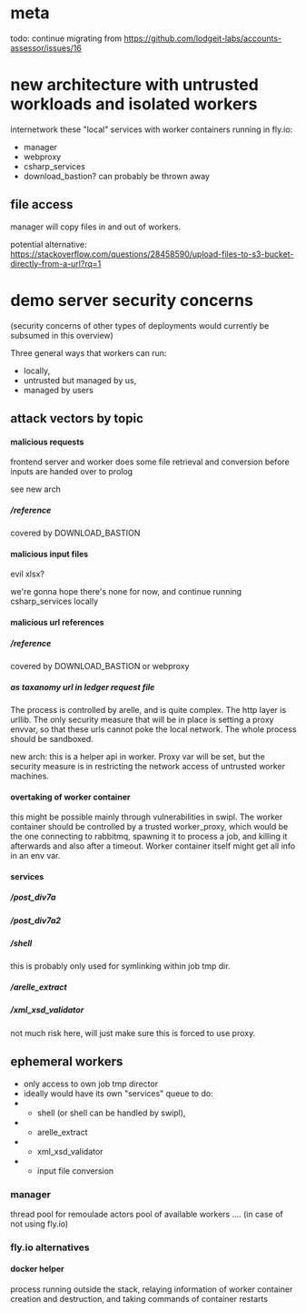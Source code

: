 # meta
todo: continue migrating from https://github.com/lodgeit-labs/accounts-assessor/issues/16








# new architecture with untrusted workloads and isolated workers

internetwork these "local" services with worker containers running in fly.io:
* manager
* webproxy
* csharp_services 
* download_bastion? can probably be thrown away






## file access

manager will copy files in and out of workers.

potential alternative: https://stackoverflow.com/questions/28458590/upload-files-to-s3-bucket-directly-from-a-url?rq=1











# demo server security concerns

(security concerns of other types of deployments would currently be subsumed in this overview)

Three general ways that workers can run: 
 * locally, 
 * untrusted but managed by us,
 * managed by users


## attack vectors by topic

#### malicious requests
frontend server and worker does some file retrieval and conversion before inputs are handed over to prolog

see new arch


##### /reference
covered by DOWNLOAD_BASTION

#### malicious input files
evil xlsx?

we're gonna hope there's none for now, and continue running csharp_services locally






#### malicious url references
##### /reference
covered by DOWNLOAD_BASTION or webproxy
##### as taxanomy url in ledger request file
The process is controlled by arelle, and is quite complex. The http layer is urllib.
The only security measure that will be in place is setting a proxy envvar, so that these urls cannot poke the local network.
The whole process should be sandboxed.

new arch: this is a helper api in worker. Proxy var will be set, but the security measure is in restricting the network access of untrusted worker machines.


#### overtaking of worker container
this might be possible mainly through vulnerabilities in swipl. The worker container should be controlled by a trusted worker_proxy, which would be the one connecting to rabbitmq, spawning it to process a job, and killing it afterwards and also after a timeout. Worker container itself might get all info in an env var.

#### services


##### /post_div7a
##### /post_div7a2
##### /shell
this is probably only used for symlinking within job tmp dir.
##### /arelle_extract
##### /xml_xsd_validator
not much risk here, will just make sure this is forced to use proxy.






## ephemeral workers
* only access to own job tmp director
* ideally would have its own "services" queue to do:
* * shell (or shell can be handled by swipl), 
* * arelle_extract
* * xml_xsd_validator
* * input file conversion



### manager
thread pool for remoulade actors
pool of available workers .... (in case of not using fly.io)


### fly.io alternatives


#### docker helper
process running outside the stack, relaying information of worker container creation and destruction, and taking commands of container restarts
